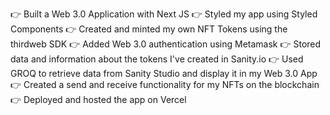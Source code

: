 👉  Built a Web 3.0 Application with Next JS
👉  Styled my app using Styled Components
👉  Created and minted my own NFT Tokens using the thirdweb SDK
👉  Added Web 3.0 authentication using Metamask
👉  Stored data and information about the tokens I've created in Sanity.io 
👉  Used GROQ to retrieve data from Sanity Studio and display it in my Web 3.0 App
👉  Created a send and receive functionality for my NFTs on the blockchain
👉  Deployed and hosted the app on Vercel 

